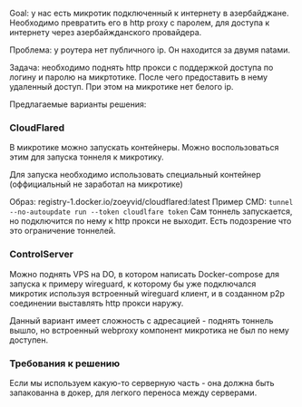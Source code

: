 Goal: у нас есть микротик подключенный к интернету в азербайджане. Необходимо превратить его в http proxy с паролем, для доступа к интернету через азербайжданского провайдера.

Проблема:  у роутера нет публичного ip. Он находится за двумя natами.

Задача: необходимо поднять http прокси с поддержкой доступа по логину и паролю на микртотике. После чего предоставить в нему удаленный доступ. При этом на микротике нет белого ip.


Предлагаемые варианты решения:
### CloudFlared
В микротике можно запускать контейнеры. Можно воспользоваться этим для запуска тоннеля к микротику.

Для запуска необходимо использовать специальный контейнер (оффициальный не заработал на микротике)

Образ: registry-1.docker.io/zoeyvid/cloudflared:latest
Пример CMD: `tunnel --no-autoupdate run --token cloudlfare token`
Сам тоннель запускается, но подключится по нему к http прокси не выходит. Есть подозрение что это ограничение тоннелей.

### ControlServer
Можно поднять VPS на DO, в котором написать Docker-compose для запуска к примеру wireguard, к которому бы уже подключался микротик используя встроенный wireguard клиент, и в созданном p2p соединении выставлять http прокси наружу.

Данный вариант имеет сложность с адресацией - поднять тоннель вышло, но встроенный webproxy компонент микротика не был по нему доступен.

### Требования к решению
Если мы используем какую-то серверную часть - она должна быть запакованна в докер, для легкого переноса между серверами.